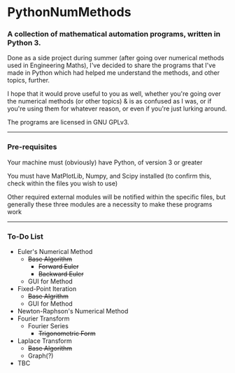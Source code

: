 # PythonNumMethods
### A collection of mathematical automation programs, written in Python 3.

Done as a side project during summer (after going over numerical methods used in Engineering Maths), I've decided to share the programs that I've made in Python which had helped me understand the methods, and other topics, further.

I hope that it would prove useful to you as well, whether you're going over the numerical methods (or other topics) & is as confused as I was, or if you're using them for whatever reason, or even if you're just lurking around.

The programs are licensed in GNU GPLv3.

***

### Pre-requisites

Your machine must (obviously) have Python, of version 3 or greater

You must have MatPlotLib, Numpy, and Scipy installed (to confirm this, check within the files you wish to use)

Other required external modules will be notified within the specific files, but generally these three modules are a necessity to make these programs work

***

### To-Do List

- Euler's Numerical Method
    - ~~Base Algorithm~~
        - ~~Forward Euler~~
        - ~~Backward Euler~~
    - GUI for Method
- Fixed-Point Iteration
    - ~~Base Algrithm~~
    - GUI for Method
- Newton-Raphson's Numerical Method
- Fourier Transform
    - Fourier Series
        - ~~Trigonometric Form~~
- Laplace Transform
    - ~~Base Algorithm~~
    - Graph(?)
- TBC
